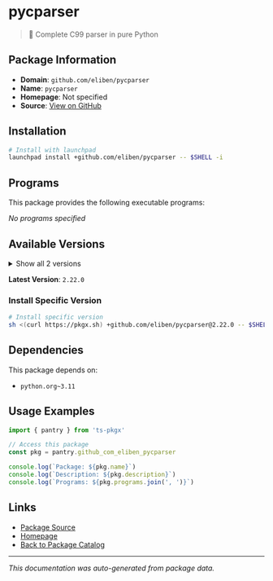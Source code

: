 # pycparser

> :snake: Complete C99 parser in pure Python

## Package Information

- **Domain**: `github.com/eliben/pycparser`
- **Name**: `pycparser`
- **Homepage**: Not specified
- **Source**: [View on GitHub](https://github.com/pkgxdev/pantry/tree/main/projects/github.com/eliben/pycparser/package.yml)

## Installation

```bash
# Install with launchpad
launchpad install +github.com/eliben/pycparser -- $SHELL -i
```

## Programs

This package provides the following executable programs:

*No programs specified*

## Available Versions

<details>
<summary>Show all 2 versions</summary>

- `2.22.0`, `2.21.0`

</details>

**Latest Version**: `2.22.0`

### Install Specific Version

```bash
# Install specific version
sh <(curl https://pkgx.sh) +github.com/eliben/pycparser@2.22.0 -- $SHELL -i
```

## Dependencies

This package depends on:

- `python.org~3.11`

## Usage Examples

```typescript
import { pantry } from 'ts-pkgx'

// Access this package
const pkg = pantry.github_com_eliben_pycparser

console.log(`Package: ${pkg.name}`)
console.log(`Description: ${pkg.description}`)
console.log(`Programs: ${pkg.programs.join(', ')}`)
```

## Links

- [Package Source](https://github.com/pkgxdev/pantry/tree/main/projects/github.com/eliben/pycparser/package.yml)
- [Homepage](#)
- [Back to Package Catalog](../package-catalog.md)

---

*This documentation was auto-generated from package data.*
